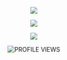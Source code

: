 <div align='center'> 
  <p align="center">
    <a href="https://skillicons.dev">
      <img src='https://skillicons.dev/icons?i=java,bots,mongodb,mysql' />
    </a>
  </p>
    <p align="center">
    <a href="https://skillicons.dev">
      <img src='https://skillicons.dev/icons?i=html,css,js,php,' />
    </a>
  </p>
    <p align="center">
    <a href="https://skillicons.dev">
      <img src='https://skillicons.dev/icons?i=idea,vscode' />
    </a>
  </p>
</div>

<div align='center'>
  <img alt="PROFILE VIEWS" src="https://komarev.com/ghpvc/?username=HubiSm4&style=flat&color=2aabe8">
</div>
